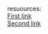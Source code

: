 resuources:
<br>
<a href="https://developer.chrome.com/extensions/getstarted"> First link </a>
<br>
<a href="https://developer.chrome.com/extensions/getstarted"> Second link </a>